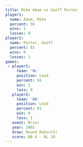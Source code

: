 ```yaml
---
title: Mike Adam vs Geoff Porter
player1:             
  name: Adam, Mike   
  percent: 56        
  wins: 1            
  losses: 0          
player2:             
  name: Porter, Geoff
  percent: 81        
  wins: 0            
  losses: 1          
games:
 - player1:        
     team: 'NL'    
     position: Lead
     percent: 56   
     win: 1        
     loss: 0       
   player2:        
     team: 'NB'    
     position: Lead
     percent: 81   
     win: 0        
     loss: 1       
   event: Brier        
   year: 2005          
   draw: Round Robin(5)
   score: NB 4 - NL 10 
---
```

